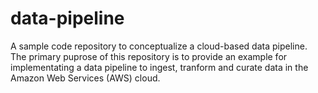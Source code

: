 # data-pipeline
A sample code repository to conceptualize a cloud-based data pipeline.
The primary puprose of this repository is to provide an example for implementating a data pipeline to ingest, tranform and curate data in the Amazon Web Services (AWS) cloud.
